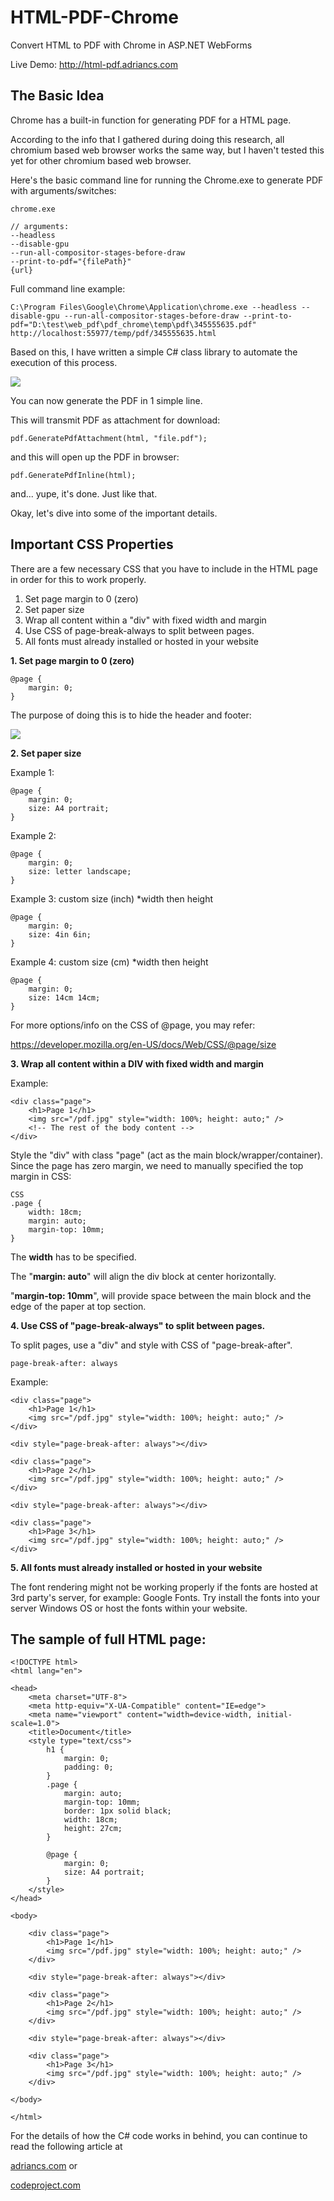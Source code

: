 # HTML-PDF-Chrome
Convert HTML to PDF with Chrome in ASP.NET WebForms

Live Demo: http://html-pdf.adriancs.com

## The Basic Idea

Chrome has a built-in function for generating PDF for a HTML page.

According to the info that I gathered during doing this research, all chromium based web browser works the same way, but I haven't tested this yet for other chromium based web browser.

Here's the basic command line for running the Chrome.exe to generate PDF with arguments/switches:

```
chrome.exe

// arguments:
--headless
--disable-gpu
--run-all-compositor-stages-before-draw
--print-to-pdf="{filePath}"
{url}
```
Full command line example:

```
C:\Program Files\Google\Chrome\Application\chrome.exe --headless --disable-gpu --run-all-compositor-stages-before-draw --print-to-pdf="D:\test\web_pdf\pdf_chrome\temp\pdf\345555635.pdf" http://localhost:55977/temp/pdf/345555635.html
```
Based on this, I have written a simple C# class library to automate the execution of this process.

![](https://www.codeproject.com/KB/Articles/5347275/01-r-700.png)

You can now generate the PDF in 1 simple line.

This will transmit PDF as attachment for download:
```
pdf.GeneratePdfAttachment(html, "file.pdf");
```
and this will open up the PDF in browser:
```
pdf.GeneratePdfInline(html);
```
and... yupe, it's done. Just like that.

Okay, let's dive into some of the important details.

## Important CSS Properties
There are a few necessary CSS that you have to include in the HTML page in order for this to work properly.

1. Set page margin to 0 (zero)
2. Set paper size
3. Wrap all content within a "div" with fixed width and margin
4. Use CSS of page-break-always to split between pages.
5. All fonts must already installed or hosted in your website

**1. Set page margin to 0 (zero)**
```
@page {
    margin: 0;
}
```
The purpose of doing this is to hide the header and footer:

![](https://www.codeproject.com/KB/Articles/5347275/03.png)

**2. Set paper size**

Example 1:
```
@page {
    margin: 0;
    size: A4 portrait;
}
```
Example 2:
```
@page {
    margin: 0;
    size: letter landscape;
}
```
Example 3: custom size (inch) *width then height
```
@page {
    margin: 0;
    size: 4in 6in;
}
```
Example 4: custom size (cm) *width then height
```
@page {
    margin: 0;
    size: 14cm 14cm;
}
```
For more options/info on the CSS of @page, you may refer:

https://developer.mozilla.org/en-US/docs/Web/CSS/@page/size

**3. Wrap all content within a DIV with fixed width and margin**

Example:
```
<div class="page">
    <h1>Page 1</h1>
    <img src="/pdf.jpg" style="width: 100%; height: auto;" />
    <!-- The rest of the body content -->
</div>
```
Style the "div" with class "page" (act as the main block/wrapper/container). Since the page has zero margin, we need to manually specified the top margin in CSS:
```
CSS
.page {
    width: 18cm;
    margin: auto;
    margin-top: 10mm;
}
```
The **width** has to be specified.

The "**margin: auto**" will align the div block at center horizontally.

"**margin-top: 10mm**", will provide space between the main block and the edge of the paper at top section.

**4. Use CSS of "page-break-always" to split between pages.**

To split pages, use a "div" and style with CSS of "page-break-after".
```
page-break-after: always
```
Example:
```
<div class="page">
    <h1>Page 1</h1>
    <img src="/pdf.jpg" style="width: 100%; height: auto;" />
</div>

<div style="page-break-after: always"></div>

<div class="page">
    <h1>Page 2</h1>
    <img src="/pdf.jpg" style="width: 100%; height: auto;" />
</div>

<div style="page-break-after: always"></div>

<div class="page">
    <h1>Page 3</h1>
    <img src="/pdf.jpg" style="width: 100%; height: auto;" />
</div>
```
**5. All fonts must already installed or hosted in your website**

The font rendering might not be working properly if the fonts are hosted at 3rd party's server, for example: Google Fonts. Try install the fonts into your server Windows OS or host the fonts within your website.

## The sample of full HTML page:
``` 
<!DOCTYPE html>
<html lang="en">

<head>
    <meta charset="UTF-8">
    <meta http-equiv="X-UA-Compatible" content="IE=edge">
    <meta name="viewport" content="width=device-width, initial-scale=1.0">
    <title>Document</title>
    <style type="text/css">
        h1 {
            margin: 0;
            padding: 0;
        }
        .page {
            margin: auto;
            margin-top: 10mm;
            border: 1px solid black;
            width: 18cm;
            height: 27cm;
        }

        @page {
            margin: 0;
            size: A4 portrait;
        }
    </style>
</head>

<body>

    <div class="page">
        <h1>Page 1</h1>
        <img src="/pdf.jpg" style="width: 100%; height: auto;" />
    </div>

    <div style="page-break-after: always"></div>

    <div class="page">
        <h1>Page 2</h1>
        <img src="/pdf.jpg" style="width: 100%; height: auto;" />
    </div>

    <div style="page-break-after: always"></div>

    <div class="page">
        <h1>Page 3</h1>
        <img src="/pdf.jpg" style="width: 100%; height: auto;" />
    </div>

</body>

</html>
```
For the details of how the C# code works in behind, you can continue to read the following article at

[adriancs.com](https://adriancs.com/aspnet-webforms/433/convert-html-to-pdf-with-chrome-in-asp-net-webforms/) or

[codeproject.com](https://www.codeproject.com/Articles/5347275/Convert-HTML-to-PDF-with-Chrome-in-ASP-NET-WebForm)
